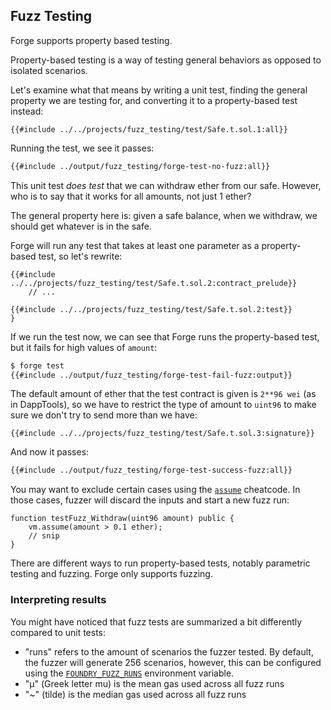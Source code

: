 ## Fuzz Testing

Forge supports property based testing.

Property-based testing is a way of testing general behaviors as opposed to isolated scenarios.

Let's examine what that means by writing a unit test, finding the general property we are testing for, and converting it to a property-based test instead:

```solidity
{{#include ../../projects/fuzz_testing/test/Safe.t.sol.1:all}}
```

Running the test, we see it passes:

```sh
{{#include ../output/fuzz_testing/forge-test-no-fuzz:all}}
```

This unit test _does test_ that we can withdraw ether from our safe. However, who is to say that it works for all amounts, not just 1 ether?

The general property here is: given a safe balance, when we withdraw, we should get whatever is in the safe.

Forge will run any test that takes at least one parameter as a property-based test, so let's rewrite:

```solidity
{{#include ../../projects/fuzz_testing/test/Safe.t.sol.2:contract_prelude}}
    // ...

{{#include ../../projects/fuzz_testing/test/Safe.t.sol.2:test}}
}
```

If we run the test now, we can see that Forge runs the property-based test, but it fails for high values of `amount`:

```sh
$ forge test
{{#include ../output/fuzz_testing/forge-test-fail-fuzz:output}}
```

The default amount of ether that the test contract is given is `2**96 wei` (as in DappTools), so we have to restrict the type of amount to `uint96` to make sure we don't try to send more than we have:

```solidity
{{#include ../../projects/fuzz_testing/test/Safe.t.sol.3:signature}}
```

And now it passes:

```sh
{{#include ../output/fuzz_testing/forge-test-success-fuzz:all}}
```

You may want to exclude certain cases using the [`assume`](../cheatcodes/assume.md) cheatcode. In those cases, fuzzer will discard the inputs and start a new fuzz run:

```solidity
function testFuzz_Withdraw(uint96 amount) public {
    vm.assume(amount > 0.1 ether);
    // snip
}
```

There are different ways to run property-based tests, notably parametric testing and fuzzing. Forge only supports fuzzing.

### Interpreting results

You might have noticed that fuzz tests are summarized a bit differently compared to unit tests:

- "runs" refers to the amount of scenarios the fuzzer tested. By default, the fuzzer will generate 256 scenarios, however, this can be configured using the [`FOUNDRY_FUZZ_RUNS`](../reference/config/testing.md#runs) environment variable.
- "μ" (Greek letter mu) is the mean gas used across all fuzz runs
- "~" (tilde) is the median gas used across all fuzz runs
